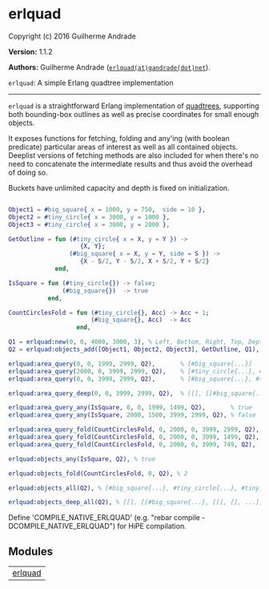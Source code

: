 

# erlquad #

Copyright (c) 2016 Guilherme Andrade

__Version:__ 1.1.2

__Authors:__ Guilherme Andrade ([`erlquad(at)gandrade(dot)net`](mailto:erlquad(at)gandrade(dot)net)).

`erlquad`: A simple Erlang quadtree implementation


---------

`erlquad` is a straightforward Erlang implementation of [quadtrees](https://en.wikipedia.org/wiki/Quadtree), supporting both bounding-box outlines as well as precise coordinates for small enough objects.

It exposes functions for fetching, folding and any'ing (with boolean predicate) particular areas of interest as well as all contained objects. Deeplist versions of fetching methods are also included for when there's no need to concatenate the intermediate results and thus avoid the overhead of doing so.

Buckets have unlimited capacity and depth is fixed on initialization.

```erlang

Object1 = #big_square{ x = 1000, y = 750,  side = 10 },
Object2 = #tiny_circle{ x = 3000, y = 1000 },
Object3 = #tiny_circle{ x = 3000, y = 2000 },

GetOutline = fun (#tiny_circle{ x = X, y = Y }) ->
                    {X, Y};
                 (#big_square{ x = X, y = Y, side = S }) ->
                    {X - S/2, Y - S/2, X + S/2, Y + S/2}
             end,

IsSquare = fun (#tiny_circle{}) -> false;
               (#big_square{})  -> true
           end,

CountCirclesFold = fun (#tiny_circle{}, Acc) -> Acc + 1;
                       (#big_square{}, Acc)  -> Acc
                   end,

Q1 = erlquad:new(0, 0, 4000, 3000, 3), % Left, Bottom, Right, Top, Depth
Q2 = erlquad:objects_add([Object1, Object2, Object3], GetOutline, Q1),

erlquad:area_query(0, 0, 1999, 2999, Q2),       % [#big_square{...}]
erlquad:area_query(2000, 0, 3999, 2999, Q2),    % [#tiny_circle{...}, #tiny_circle{...}]
erlquad:area_query(0, 0, 3999, 2999, Q2),       % [#big_square{...}, #tiny_circle{...}, #tiny_circle{...}]

erlquad:area_query_deep(0, 0, 3999, 2999, Q2),  % [[], [[#big_square{...}, [[], [], ...]], [[[], ...[]]]]]

erlquad:area_query_any(IsSquare, 0, 0, 1999, 1499, Q2),       % true
erlquad:area_query_any(IsSquare, 2000, 1500, 3999, 2999, Q2), % false

erlquad:area_query_fold(CountCirclesFold, 0, 2000, 0, 3999, 2999, Q2), % 2
erlquad:area_query_fold(CountCirclesFold, 0, 2000, 0, 3999, 1499, Q2), % 1
erlquad:area_query_fold(CountCirclesFold, 0, 2000, 0, 3999, 749, Q2),  % 0

erlquad:objects_any(IsSquare, Q2), % true

erlquad:objects_fold(CountCirclesFold, 0, Q2), % 2

erlquad:objects_all(Q2), % [#big_square{...}, #tiny_circle{...}, #tiny_circle{...}]

erlquad:objects_deep_all(Q2), % [[], [[#big_square{...}, [[], [], ...]], [[[], ...[]]]]]

```
Define 'COMPILE_NATIVE_ERLQUAD' (e.g. "rebar compile -DCOMPILE_NATIVE_ERLQUAD") for HiPE compilation.


## Modules ##


<table width="100%" border="0" summary="list of modules">
<tr><td><a href="https://github.com/g-andrade/erlquad/blob/master/doc/erlquad.md" class="module">erlquad</a></td></tr></table>

